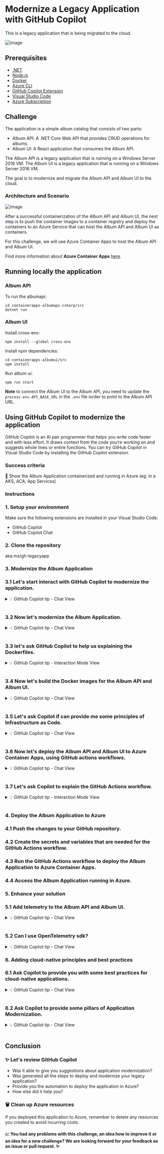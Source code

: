 # Modernize a Legacy Application with GitHub Copilot

This is a legacy application that is being migrated to the cloud. 

![image](./content/appmodernization-ai.jpg)

## Prerequisites

- [.NET](https://dotnet.microsoft.com/en-us/download)
- [Node.js](https://nodejs.org/en/)
- [Docker](https://www.docker.com/)
- [Azure CLI](https://docs.microsoft.com/en-us/cli/azure/install-azure-cli)
- [GitHub Copilot Extension](https://copilot.github.com/)
- [Visual Studio Code](https://code.visualstudio.com/)
- [Azure Subscription](https://azure.microsoft.com/en-us/free/)

## Challenge

The application is a simple album catalog that consists of two parts:

- Album API: A .NET Core Web API that provides CRUD operations for albums.
- Album UI: A React application that consumes the Album API.

The Album API is a legacy application that is running on a Windows Server 2016 VM. The Album UI is a legacy application that is running on a Windows Server 2016 VM.

The goal is to modernize and migrate the Album API and Album UI to the cloud.

### Architecture and Scenario

![image](./content/arch-legapp.png)

After a successful containerization of the Album API and Album UI, the next step is to push the container images to a container registry and deploy the containers to an Azure Service that can host the Album API and Album UI as containers.

For this challenge, we will use Azure Container Apps to host the Album API and Album UI.

Find more information about **Azure Container Apps** [here](https://docs.microsoft.com/en-us/azure/container-apps/).

## Running locally the application

### Album API
To run the albumapi:

```shell
cd containerapps-albumapi-csharp/src
dotnet run
```

### Album UI

Install cross-env:
```shell
npm install --global cross-env
```
Install npm dependencies:

```shell
cd containerapps-albumui/src
npm install
```
Run album ui:
```shell
npm run start
```

**Note** to connect the Album UI to the Album API, you need to update the `process.env.API_BASE_URL` in the `.env` file iorder to point to the Album API URL.

## Using GitHub Copilot to modernize the application

GitHub Copilot is an AI pair programmer that helps you write code faster and with less effort. It draws context from the code you’re working on and suggests whole lines or entire functions. You can try GitHub Copilot in Visual Studio Code by installing the GitHub Copilot extension.

### Success criteria

🎯 Show the Album Application containerized and running in Azure (eg: in a AKS, ACA, App Services)

### Instructions

### 1. Setup your environment

Make sure the following extensions are installed in your Visual Studio Code:

- GitHub Copilot
- GitHub Copilot Chat

### 2. Clone the repository

aka.ms/gh-legacyapp

### 3. Modernize the Album Application

### 3.1 Let's start interact with GitHub Copilot to modernize the application.

<details>
<summary>💡 GitHub Copilot tip - Chat View

</summary>

> Did you know that GitHub Copilot can provide information about your current workspace on VScode?


> 
> `@workspace can you explain what projects are in this workspace?`
</details>
<br/>  

### 3.2 Now let's modernize the Album Application.

<details>
<summary>💡 GitHub Copilot tip - Chat View

</summary>


> 

> `@workspace I want to modernize my two projects, and with that, I want a Dockerfile for each one. For the containerapps-albumapi-csharp project, use the sdk 6 version and expose the api on port 8080. For the containerapps-albumui app expose the ui under port 3000`
</details>
<br/>  

### 3.3 let's ask GitHub Copilot to help us explaining the Dockerfiles.

<details>
<summary>💡 GitHub Copilot tip - Interaction Mode View

</summary>

> Did you know that you can open and interactive window on GitHub Copilot pressing crtl+I on your file?

> 

> `Hit ctrl+I inside the Dockerfile previously created and after select all code hit /explain to see the explanation of the code.`
</details>
<br/>  


### 3.4 Now let's build the Docker images for the Album API and Album UI.

<details>

<summary>💡 GitHub Copilot tip - Chat View

</summary>


> 

> `How to build and run my container into my local machine`
</details>
<br/>  

### 3.5 Let's ask Copilot if can provide me some principles of Infrastructure as Code.


<details>
<summary>💡 GitHub Copilot tip - Chat View

</summary>

> Did you know that Copilot can provide you Infrastructure as Code files to deploy your workload and resources to a cloud provider?

> 

> `If I want to use the principles of Infrastructure as a code and use terraform, can you provide me with all the resources needed to run my applications on azure container apps, using the azure provider?`
</details>
<br/>  


### 3.6 Now let's deploy the Album API and Album UI to Azure Container Apps, using GitHub actions workflows.

<details>

<summary>💡 GitHub Copilot tip - Chat View

</summary>


> 

> `@workspace now if I want to deploy my two applications into azure under azure container apps, can you provide me the github actions workflow to do that?`
</details>
<br/>  

### 3.7 Let's ask Copilot to explain the GitHub Actions workflow.

<details>
<summary>💡 GitHub Copilot tip - Interaction Mode View

</summary>

> Did you know that you can open and interactive window on GitHub Copilot pressing crtl+I on your file?

> 

> `ctrl+I on the gh action file and hit /explain `
</details>
<br/>  

### 4. Deploy the Album Application to Azure

### 4.1 Push the changes to your GitHub repository.

### 4.2 Create the secrets and variables that are needed for the GitHub Actions workflow.

### 4.3 Run the GitHub Actions workflow to deploy the Album Application to Azure Container Apps.

### 4.4 Access the Album Application running in Azure.

### 5. Enhance your solution

### 5.1 Add telemetry to the Album API and Album UI.

<details>
<summary>💡 GitHub Copilot tip - Chat View

</summary>

> 

> `If I want to integrate my backend app with azure application insights sdk for c# can you give me the code for that?`
</details>
<br/>  

### 5.2 Can I use OpenTelemetry sdk?

<details>
<summary>💡 GitHub Copilot tip - Chat View

</summary>

> 

> `Can you provide me as well the code for opentelemetry sdk?`
</details>
 

### 6. Adding cloud-native principles and best practices

### 6.1 Ask Copilot to provide you with some best practices for cloud-native applications.


<details>
<summary>💡 GitHub Copilot tip - Chat View

</summary>

> 

> `@workspace I want that my app could follow the cloud native principles, like high availability, resiliency, scalability and so on, can you provide me some insights and tools to help me achieve that, like for instance using keda, prometheus, istio, etc?`
</details>
<br/>  


### 6.2 Ask Copilot to provide some pillars of Application Modernization.

<details>
<summary>💡 GitHub Copilot tip - Chat View

</summary>

> 

> `what do you think should be the five pillars for application modernization?`
</details>
<br/>  

## Conclusion

### ✨ Let's review GitHub Copilot

- Was it able to give you suggestions about application modernization?  
- Was generated all the steps to deploy and modernize your legacy application?  
- Provide you the automation to deploy the application in Azure?
- How else did it help you?

### 🗑️ Clean up Azure resources

If you deployed this application to Azure, remember to delete any resources you created to avoid incurring costs.

#### 📈 You had any problems with this challenge, an idea how to improve it or an idea for a new challenge? We are looking forward for your feedback as an issue or pull request. ✨